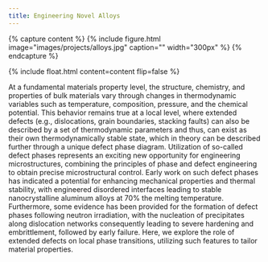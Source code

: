 ```yaml
---
title: Engineering Novel Alloys
---
```


{% capture content %} {% include figure.html image="images/projects/alloys.jpg" caption="" width="300px" %} {% endcapture %}

{% include float.html content=content flip=false %}

At a fundamental materials property level, the structure, chemistry, and properties of bulk materials vary through changes in thermodynamic variables such as temperature, composition, pressure, and the chemical potential. This behavior remains true at a local level, where extended defects (e.g., dislocations, grain boundaries, stacking faults) can also be described by a set of thermodynamic parameters and thus, can exist as their own thermodynamically stable state, which in theory can be described further through a unique defect phase diagram. Utilization of so-called defect phases represents an exciting new opportunity for engineering microstructures, combining the principles of phase and defect engineering to obtain precise microstructural control. Early work on such defect phases has indicated a potential for enhancing mechanical properties and thermal stability, with engineered disordered interfaces leading to stable nanocrystalline aluminum alloys at 70% the melting temperature. Furthermore, some evidence has been provided for the formation of defect phases following neutron irradiation, with the nucleation of precipitates along dislocation networks consequently leading to severe hardening and embrittlement, followed by early failure. Here, we explore the role of extended defects on local phase transitions, utilizing such features to tailor material properties.